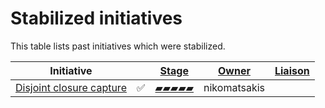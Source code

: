 # Stabilized initiatives

This table lists past initiatives which were stabilized.

| Initiative                    |               | [Stage] | [Owner]         | [Liaison]    |
| ----------------------------- | ------------- | ------- | --------------- | ------------ |
| [Disjoint closure capture]    | ✅           | [▰▰▰▰▰] | nikomatsakis    |           |

[Disjoint closure capture]: https://github.com/rust-lang/project-rfc-2229/
[▰▰▰▰▰]: ./initiatives/process/stages/stabilized.md
[Stage]: ./initiaives/process/stages.md
[Owner]: ./initiaives/roles/owner.md
[Liaison]: ./initiaives/roles/liaison.md
